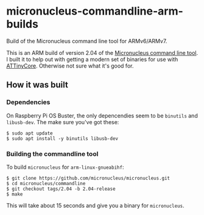 # micronucleus-commandline-arm-builds

Build of the Micronucleus command line tool for ARMv6/ARMv7.

This is an ARM build of version 2.04 of the [Micronucleus command line tool](https://github.com/micronucleus/micronucleus/tree/master/commandline). I built it to help out with getting a modern set of binaries for use with [ATTinyCore](https://github.com/SpenceKonde/ATTinyCore/issues/465). Otherwise not sure what it's good for.

## How it was built

### Dependencies
On Raspberry Pi OS Buster, the only depencendies seem to be `binutils` and `libusb-dev`. The make sure you've got these:

```
$ sudo apt update 
$ sudo apt install -y binutils libusb-dev
```

### Building the commandline tool

To build `micronucleus` for `arm-linux-gnueabihf`:

```
$ git clone https://github.com/micronucleus/micronucleus.git
$ cd micronucleus/commandline
$ git checkout tags/2.04 -b 2.04-release
$ make
```

This will take about 15 seconds and give you a binary for `micronucleus`.
